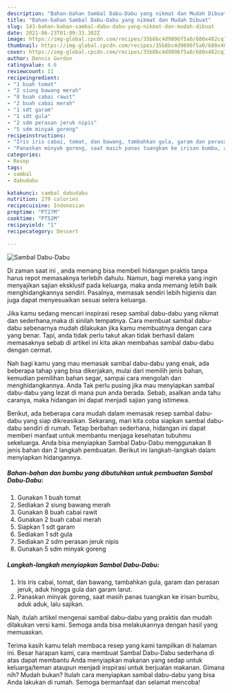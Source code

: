 ```yaml
---
description: "Bahan-bahan Sambal Dabu-Dabu yang nikmat dan Mudah Dibuat"
title: "Bahan-bahan Sambal Dabu-Dabu yang nikmat dan Mudah Dibuat"
slug: 143-bahan-bahan-sambal-dabu-dabu-yang-nikmat-dan-mudah-dibuat
date: 2021-06-23T01:09:33.302Z
image: https://img-global.cpcdn.com/recipes/35b8bc4d9896f5a0/680x482cq70/sambal-dabu-dabu-foto-resep-utama.jpg
thumbnail: https://img-global.cpcdn.com/recipes/35b8bc4d9896f5a0/680x482cq70/sambal-dabu-dabu-foto-resep-utama.jpg
cover: https://img-global.cpcdn.com/recipes/35b8bc4d9896f5a0/680x482cq70/sambal-dabu-dabu-foto-resep-utama.jpg
author: Dennis Gordon
ratingvalue: 4.6
reviewcount: 11
recipeingredient:
- "1 buah tomat"
- "2 siung bawang merah"
- "8 buah cabai rawit"
- "2 buah cabai merah"
- "1 sdt garam"
- "1 sdt gula"
- "2 sdm perasan jeruk nipis"
- "5 sdm minyak goreng"
recipeinstructions:
- "Iris iris cabai, tomat, dan bawang, tambahkan gula, garam dan perasan jeruk, aduk hingga gula dan garam larut."
- "Panaskan minyak goreng, saat masih panas tuangkan ke irisan bumbu, aduk aduk, lalu sajikan."
categories:
- Resep
tags:
- sambal
- dabudabu

katakunci: sambal dabudabu 
nutrition: 279 calories
recipecuisine: Indonesian
preptime: "PT27M"
cooktime: "PT52M"
recipeyield: "1"
recipecategory: Dessert

---
```



![Sambal Dabu-Dabu](https://img-global.cpcdn.com/recipes/35b8bc4d9896f5a0/680x482cq70/sambal-dabu-dabu-foto-resep-utama.jpg)

Di zaman  saat ini , anda memang bisa membeli hidangan praktis tanpa harus repot memasaknya terlebih dahulu. Namun, bagi mereka yang ingin menyajikan sajian eksklusif pada keluarga, maka anda memang lebih baik menghidangkannya sendiri. Pasalnya, memasak sendiri lebih higienis dan juga dapat menyesuaikan sesuai selera keluarga.

Jika kamu sedang mencari inspirasi resep sambal dabu-dabu yang nikmat dan sederhana,maka di sinilah tempatnya. Cara membuat sambal dabu-dabu  sebenarnya mudah dilakukan jika kamu membuatnya dengan cara yang benar. Tapi, anda tidak perlu takut akan tidak berhasil dalam memasaknya 
sebab di artikel ini kita akan membahas sambal dabu-dabu dengan cermat.  



Nah bagi kamu yang mau memasak sambal dabu-dabu yang enak, ada beberapa tahap yang bisa dikerjakan, mulai dari memilih jenis bahan, kemudian pemilihan bahan segar, sampai cara mengolah dan menghidangkannya. Anda Tak perlu pusing jika mau menyiapkan sambal dabu-dabu yang lezat di mana pun anda berada. Sebab, asalkan anda  tahu caranya, maka hidangan ini dapat menjadi sajian yang istimewa.

Berikut, ada beberapa cara mudah dalam memasak resep sambal dabu-dabu yang siap dikreasikan. Sekarang, mari kita coba siapkan sambal dabu-dabu sendiri di rumah. Tetap berbahan sederhana, hidangan ini dapat memberi manfaat untuk membantu menjaga kesehatan tubuhmu sekeluarga. Anda bisa menyiapkan Sambal Dabu-Dabu menggunakan 8 jenis bahan dan 2 langkah pembuatan. Berikut ini langkah-langkah dalam menyiapkan hidangannya.

<!--inarticleads1-->

##### Bahan-bahan dan bumbu yang dibutuhkan untuk pembuatan Sambal Dabu-Dabu:

1. Gunakan 1 buah tomat
1. Sediakan 2 siung bawang merah
1. Gunakan 8 buah cabai rawit
1. Gunakan 2 buah cabai merah
1. Siapkan 1 sdt garam
1. Sediakan 1 sdt gula
1. Sediakan 2 sdm perasan jeruk nipis
1. Gunakan 5 sdm minyak goreng




<!--inarticleads2-->

##### Langkah-langkah menyiapkan Sambal Dabu-Dabu:

1. Iris iris cabai, tomat, dan bawang, tambahkan gula, garam dan perasan jeruk, aduk hingga gula dan garam larut.
1. Panaskan minyak goreng, saat masih panas tuangkan ke irisan bumbu, aduk aduk, lalu sajikan.




Nah, itulah artikel mengenai  sambal dabu-dabu  yang praktis dan mudah dilakukan versi kami. Semoga anda bisa melakukannya dengan hasil yang memuaskan. 

Terima kasih kamu telah membaca resep yang kami tampilkan di halaman ini. Besar harapan kami, cara membuat  Sambal Dabu-Dabu sederhana di atas dapat membantu Anda menyiapkan makanan yang sedap untuk keluarga/teman ataupun menjadi inspirasi untuk berjualan makanan. Gimana nih? Mudah bukan? Itulah cara menyiapkan sambal dabu-dabu yang bisa Anda lakukan di rumah. Semoga bermanfaat dan selamat mencoba!

